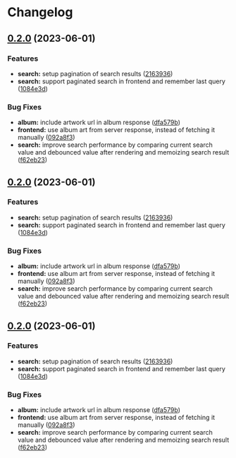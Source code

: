 # Changelog

## [0.2.0](https://github.com/GOATS2K/Coral/compare/v0.1.0...v0.2.0) (2023-06-01)


### Features

* **search:** setup pagination of search results ([2163936](https://github.com/GOATS2K/Coral/commit/2163936a5d352ac145d0717e5aef1a7422a92ec5))
* **search:** support paginated search in frontend and remember last query ([1084e3d](https://github.com/GOATS2K/Coral/commit/1084e3d77af2766775f4cc301854a8b4b45beed9))


### Bug Fixes

* **album:** include artwork url in album response ([dfa579b](https://github.com/GOATS2K/Coral/commit/dfa579b88d3e8f78d7c9d7c990e1c9ec608f1c6c))
* **frontend:** use album art from server response, instead of fetching it manually ([092a8f3](https://github.com/GOATS2K/Coral/commit/092a8f3a066c9f3c39ebfc32039fd270e477d295))
* **search:** improve search performance by comparing current search value and debounced value after rendering and memoizing search result ([f62eb23](https://github.com/GOATS2K/Coral/commit/f62eb2385a5055b10cbe4b5bc25e7237eb9a33c1))

## [0.2.0](https://github.com/GOATS2K/Coral/compare/v0.1.0...v0.2.0) (2023-06-01)


### Features

* **search:** setup pagination of search results ([2163936](https://github.com/GOATS2K/Coral/commit/2163936a5d352ac145d0717e5aef1a7422a92ec5))
* **search:** support paginated search in frontend and remember last query ([1084e3d](https://github.com/GOATS2K/Coral/commit/1084e3d77af2766775f4cc301854a8b4b45beed9))


### Bug Fixes

* **album:** include artwork url in album response ([dfa579b](https://github.com/GOATS2K/Coral/commit/dfa579b88d3e8f78d7c9d7c990e1c9ec608f1c6c))
* **frontend:** use album art from server response, instead of fetching it manually ([092a8f3](https://github.com/GOATS2K/Coral/commit/092a8f3a066c9f3c39ebfc32039fd270e477d295))
* **search:** improve search performance by comparing current search value and debounced value after rendering and memoizing search result ([f62eb23](https://github.com/GOATS2K/Coral/commit/f62eb2385a5055b10cbe4b5bc25e7237eb9a33c1))

## [0.2.0](https://github.com/GOATS2K/Coral/compare/v0.1.0...v0.2.0) (2023-06-01)


### Features

* **search:** setup pagination of search results ([2163936](https://github.com/GOATS2K/Coral/commit/2163936a5d352ac145d0717e5aef1a7422a92ec5))
* **search:** support paginated search in frontend and remember last query ([1084e3d](https://github.com/GOATS2K/Coral/commit/1084e3d77af2766775f4cc301854a8b4b45beed9))


### Bug Fixes

* **album:** include artwork url in album response ([dfa579b](https://github.com/GOATS2K/Coral/commit/dfa579b88d3e8f78d7c9d7c990e1c9ec608f1c6c))
* **frontend:** use album art from server response, instead of fetching it manually ([092a8f3](https://github.com/GOATS2K/Coral/commit/092a8f3a066c9f3c39ebfc32039fd270e477d295))
* **search:** improve search performance by comparing current search value and debounced value after rendering and memoizing search result ([f62eb23](https://github.com/GOATS2K/Coral/commit/f62eb2385a5055b10cbe4b5bc25e7237eb9a33c1))
